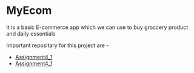 # MyEcom

It is a basic E-commerce app which we can use to buy 
groccery product and daily essentials

Important repositary for this project are -

* [Assignment4_1](https://github.com/karanchhatwani1/MyEcom/tree/master/src/com/company/Assignment4_1)
* [Assignment4_1](https://github.com/karanchhatwani1/MyEcom/tree/master/src/com/company/Assignment4_2)

